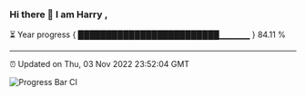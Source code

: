 ### Hi there 👋 I am Harry , 

⏳ Year progress { █████████████████████████▁▁▁▁▁ } 84.11 %

---

⏰ Updated on Thu, 03 Nov 2022 23:52:04 GMT

![Progress Bar CI](https://github.com/duykhang68/duykhang68/workflows/Progress%20Bar%20CI/badge.svg)
